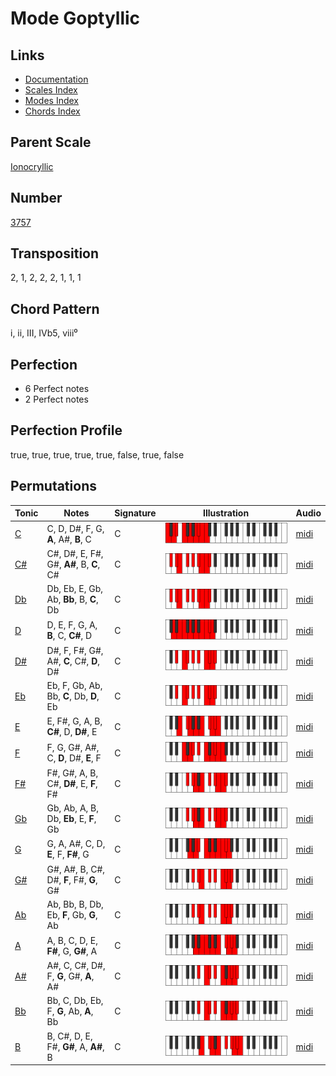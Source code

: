 # Mode Goptyllic

## Links

- [Documentation](README.md)
- [Scales Index](Scales.md)
- [Modes Index](Modes.md)
- [Chords Index](Chords.md)

## Parent Scale

[Ionocryllic](ScaleIonocryllic.md)

## Number

[3757](https://ianring.com/musictheory/scales/3757)

## Transposition

2, 1, 2, 2, 2, 1, 1, 1

## Chord Pattern

i, ii, III, IVb5, viii⁰

## Perfection

- 6 Perfect notes
- 2 Perfect notes

## Perfection Profile

true, true, true, true, true, false, true, false

## Permutations

| Tonic | Notes | Signature | Illustration | Audio |
|-------|-------|-----------|--------------|-------|
| [C](ModeCNaturalGoptyllic.md) | C, D, D#, F, G, **A**, A#, **B**, C | C | ![CNaturalGoptyllic](ModeCNaturalGoptyllic.png) | [midi](https://github.com/edipermadi/music/blob/main/docs/ModeCNaturalGoptyllic.mid?raw=true) |
| [C#](ModeCSharpGoptyllic.md) | C#, D#, E, F#, G#, **A#**, B, **C**, C# | C | ![CSharpGoptyllic](ModeCSharpGoptyllic.png) | [midi](https://github.com/edipermadi/music/blob/main/docs/ModeCSharpGoptyllic.mid?raw=true) |
| [Db](ModeDFlatGoptyllic.md) | Db, Eb, E, Gb, Ab, **Bb**, B, **C**, Db | C | ![DFlatGoptyllic](ModeDFlatGoptyllic.png) | [midi](https://github.com/edipermadi/music/blob/main/docs/ModeDFlatGoptyllic.mid?raw=true) |
| [D](ModeDNaturalGoptyllic.md) | D, E, F, G, A, **B**, C, **C#**, D | C | ![DNaturalGoptyllic](ModeDNaturalGoptyllic.png) | [midi](https://github.com/edipermadi/music/blob/main/docs/ModeDNaturalGoptyllic.mid?raw=true) |
| [D#](ModeDSharpGoptyllic.md) | D#, F, F#, G#, A#, **C**, C#, **D**, D# | C | ![DSharpGoptyllic](ModeDSharpGoptyllic.png) | [midi](https://github.com/edipermadi/music/blob/main/docs/ModeDSharpGoptyllic.mid?raw=true) |
| [Eb](ModeEFlatGoptyllic.md) | Eb, F, Gb, Ab, Bb, **C**, Db, **D**, Eb | C | ![EFlatGoptyllic](ModeEFlatGoptyllic.png) | [midi](https://github.com/edipermadi/music/blob/main/docs/ModeEFlatGoptyllic.mid?raw=true) |
| [E](ModeENaturalGoptyllic.md) | E, F#, G, A, B, **C#**, D, **D#**, E | C | ![ENaturalGoptyllic](ModeENaturalGoptyllic.png) | [midi](https://github.com/edipermadi/music/blob/main/docs/ModeENaturalGoptyllic.mid?raw=true) |
| [F](ModeFNaturalGoptyllic.md) | F, G, G#, A#, C, **D**, D#, **E**, F | C | ![FNaturalGoptyllic](ModeFNaturalGoptyllic.png) | [midi](https://github.com/edipermadi/music/blob/main/docs/ModeFNaturalGoptyllic.mid?raw=true) |
| [F#](ModeFSharpGoptyllic.md) | F#, G#, A, B, C#, **D#**, E, **F**, F# | C | ![FSharpGoptyllic](ModeFSharpGoptyllic.png) | [midi](https://github.com/edipermadi/music/blob/main/docs/ModeFSharpGoptyllic.mid?raw=true) |
| [Gb](ModeGFlatGoptyllic.md) | Gb, Ab, A, B, Db, **Eb**, E, **F**, Gb | C | ![GFlatGoptyllic](ModeGFlatGoptyllic.png) | [midi](https://github.com/edipermadi/music/blob/main/docs/ModeGFlatGoptyllic.mid?raw=true) |
| [G](ModeGNaturalGoptyllic.md) | G, A, A#, C, D, **E**, F, **F#**, G | C | ![GNaturalGoptyllic](ModeGNaturalGoptyllic.png) | [midi](https://github.com/edipermadi/music/blob/main/docs/ModeGNaturalGoptyllic.mid?raw=true) |
| [G#](ModeGSharpGoptyllic.md) | G#, A#, B, C#, D#, **F**, F#, **G**, G# | C | ![GSharpGoptyllic](ModeGSharpGoptyllic.png) | [midi](https://github.com/edipermadi/music/blob/main/docs/ModeGSharpGoptyllic.mid?raw=true) |
| [Ab](ModeAFlatGoptyllic.md) | Ab, Bb, B, Db, Eb, **F**, Gb, **G**, Ab | C | ![AFlatGoptyllic](ModeAFlatGoptyllic.png) | [midi](https://github.com/edipermadi/music/blob/main/docs/ModeAFlatGoptyllic.mid?raw=true) |
| [A](ModeANaturalGoptyllic.md) | A, B, C, D, E, **F#**, G, **G#**, A | C | ![ANaturalGoptyllic](ModeANaturalGoptyllic.png) | [midi](https://github.com/edipermadi/music/blob/main/docs/ModeANaturalGoptyllic.mid?raw=true) |
| [A#](ModeASharpGoptyllic.md) | A#, C, C#, D#, F, **G**, G#, **A**, A# | C | ![ASharpGoptyllic](ModeASharpGoptyllic.png) | [midi](https://github.com/edipermadi/music/blob/main/docs/ModeASharpGoptyllic.mid?raw=true) |
| [Bb](ModeBFlatGoptyllic.md) | Bb, C, Db, Eb, F, **G**, Ab, **A**, Bb | C | ![BFlatGoptyllic](ModeBFlatGoptyllic.png) | [midi](https://github.com/edipermadi/music/blob/main/docs/ModeBFlatGoptyllic.mid?raw=true) |
| [B](ModeBNaturalGoptyllic.md) | B, C#, D, E, F#, **G#**, A, **A#**, B | C | ![BNaturalGoptyllic](ModeBNaturalGoptyllic.png) | [midi](https://github.com/edipermadi/music/blob/main/docs/ModeBNaturalGoptyllic.mid?raw=true) |
